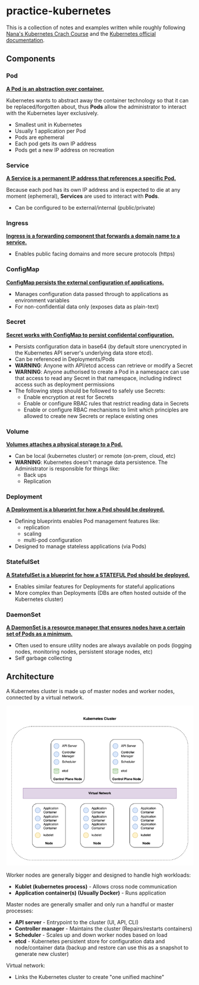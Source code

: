 # practice-kubernetes

This is a collection of notes and examples written while roughly following [Nana's Kubernetes Crach Course](https://www.youtube.com/watch?v=s_o8dwzRlu4) and the [Kubernetes official documentation](https://kubernetes.io/docs/home/).

## **Components**

### Pod

<u>**A Pod is an abstraction over container.**</u>

Kubernetes wants to abstract away the container technology so that it can be replaced/forgotten about, thus **Pods** allow the administrator to interact with the Kubernetes layer exclusively.

* Smallest unit in Kubernetes
* Usually 1 application per Pod
* Pods are ephemeral
* Each pod gets its own IP address
* Pods get a new IP address on recreation

### Service

**<u>A Service is a permanent IP address that references a specific Pod.</u>**

Because each pod has its own IP address and is expected to die at any moment (ephemeral), **Services** are used to interact with **Pods**.

* Can be configured to be external/internal (public/private)

### Ingress

**<u>Ingress is a forwarding component that forwards a domain name to a service.</u>**

* Enables public facing domains and more secure protocols (https)

### ConfigMap

**<u>ConfigMap persists the external configuration of applications.</u>**

* Manages configuration data passed through to applications as environment variables
* For non-confidential data only (exposes data as plain-text)

### Secret

**<u>Secret works with ConfigMap to persist confidental configuration.</u>**

* Persists configuration data in base64 (by default store unencrypted in the Kubernetes API server's underlying data store etcd).
* Can be referenced in Deployments/Pods
* **WARNING**: Anyone with API/etcd access can retrieve or modify a Secret
* **WARNING**: Anyone authorised to create a Pod in a namespace can use that access to read any Secret in that namespace, including indirect access such as deployment permissions
* The following steps should be followed to safely use Secrets:
  * Enable encryption at rest for Secrets
  * Enable or configure RBAC rules that restrict reading data in Secrets
  * Enable or configure RBAC mechanisms to limit which principles are allowed to create new Secrets or replace existing ones

### Volume

**<u>Volumes attaches a physical storage to a Pod.</u>**

* Can be local (kubernetes cluster) or remote (on-prem, cloud, etc)
* **WARNING**: Kubernetes doesn't manage data persistence. The Administrator is responsible for things like:
  * Back ups
  * Replication

### Deployment

**<u>A Deployment is a blueprint for how a Pod should be deployed.</u>**

* Defining blueprints enables Pod management features like:
  * replication
  * scaling
  * multi-pod configuration
* Designed to manage stateless applications (via Pods)

### StatefulSet

**<u>A StatefulSet is a blueprint for how a STATEFUL Pod should be deployed.</u>**

* Enables similar features for Deployments for stateful applications
* More complex than Deployments (DBs are often hosted outside of the Kubernetes cluster)

### DaemonSet

<u>**A DaemonSet is a resource manager that ensures nodes have a certain set of Pods as a minimum.**</u>

* Often used to ensure utility nodes are always available on pods (logging nodes, monitoring nodes, persistent storage nodes, etc)
* Self garbage collecting

## Architecture

A Kubernetes cluster is made up of master nodes and worker nodes, connected by a virtual network.

![](./docs/kubernetes_high_level_architecture.drawio.png)

Worker nodes are generally bigger and designed to handle high workloads:

* **Kublet (kubernetes process)** - Allows cross node communication
* **Application container(s) (Usually Docker)** - Runs application

Master nodes are generally smaller and only run a handful or master processes:

* **API server** - Entrypoint to the cluster (UI, API, CLI)
* **Controller manager** - Maintains the cluster (Repairs/restarts containers)
* **Scheduler** - Scales up and down worker nodes based on load
* **etcd** - Kubernetes persistent store for configuration data and node/container data (backup and restore can use this as a snapshot to generate new cluster)

Virtual network:

* Links the Kubernetes cluster to create "one unified machine"



